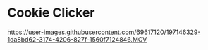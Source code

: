# Cookie Clicker

https://user-images.githubusercontent.com/69617120/197146329-1da8bd62-3174-4206-827f-1560f7124846.MOV
